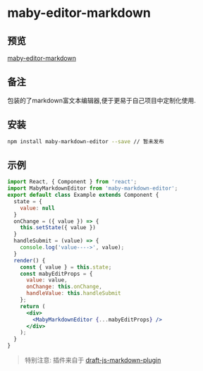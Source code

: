 # maby-editor-markdown

## 预览

[maby-editor-markdown](https://liuqing650.github.io/maby-editor/preview)

## 备注

包装的了markdown富文本编辑器,便于更易于自己项目中定制化使用.

## 安装

```bash
npm install maby-markdown-editor --save // 暂未发布
```

## 示例

```jsx
import React, { Component } from 'react';
import MabyMarkdownEditor from 'maby-markdown-editor';
export default class Example extends Component {
  state = {
    value: null
  }
  onChange = ({ value }) => {
    this.setState({ value })
  }
  handleSubmit = (value) => {
    console.log('value---->', value);
  }
  render() {
    const { value } = this.state;
    const mabyEditProps = {
      value: value,
      onChange: this.onChange,
      handleValue: this.handleSubmit
    };
    return (
      <div>
        <MabyMarkdownEditor {...mabyEditProps} />
      </div>
    );
  }
}
```

> 特别注意: 插件来自于 [draft-js-markdown-plugin](https://github.com/withspectrum/draft-js-markdown-plugin)
